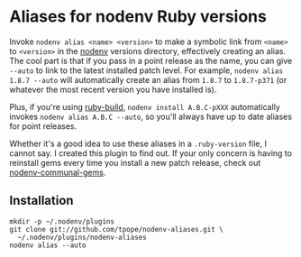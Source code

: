 # Aliases for nodenv Ruby versions

Invoke `nodenv alias <name> <version>` to make a symbolic link from `<name>` to
`<version>` in the [nodenv][] versions directory, effectively creating an
alias.  The cool part is that if you pass in a point release as the name, you
can give `--auto` to link to the latest installed patch level.  For example,
`nodenv alias 1.8.7 --auto` will automatically create an alias from `1.8.7` to
`1.8.7-p371` (or whatever the most recent version you have installed is).

Plus, if you're using [ruby-build][], `nodenv install A.B.C-pXXX` automatically
invokes `nodenv alias A.B.C --auto`, so you'll always have up to date aliases
for point releases.

Whether it's a good idea to use these aliases in a `.ruby-version` file, I
cannot say.  I created this plugin to find out.  If your only concern is
having to reinstall gems every time you install a new patch release, check out
[nodenv-communal-gems][].

## Installation

    mkdir -p ~/.nodenv/plugins
    git clone git://github.com/tpope/nodenv-aliases.git \
      ~/.nodenv/plugins/nodenv-aliases
    nodenv alias --auto

[nodenv]: https://github.com/sstephenson/nodenv
[ruby-build]: https://github.com/sstephenson/ruby-build
[nodenv-communal-gems]: https://github.com/tpope/nodenv-communal-gems
